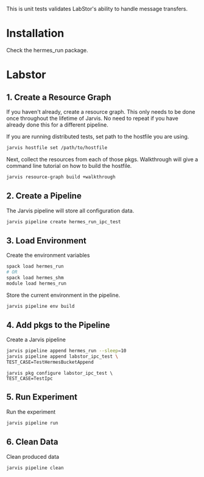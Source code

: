 
This is unit tests validates LabStor's ability to handle message transfers.

# Installation

Check the hermes_run package.

# Labstor

## 1. Create a Resource Graph

If you haven't already, create a resource graph. This only needs to be done
once throughout the lifetime of Jarvis. No need to repeat if you have already
done this for a different pipeline.

If you are running distributed tests, set path to the hostfile you are  using.
```bash
jarvis hostfile set /path/to/hostfile
```

Next, collect the resources from each of those pkgs. Walkthrough will give
a command line tutorial on how to build the hostfile.
```bash
jarvis resource-graph build +walkthrough
```

## 2. Create a Pipeline

The Jarvis pipeline will store all configuration data.
```bash
jarvis pipeline create hermes_run_ipc_test
```

## 3. Load Environment

Create the environment variables
```bash
spack load hermes_run
# OR 
spack load hermes_shm
module load hermes_run
```````````

Store the current environment in the pipeline.
```bash
jarvis pipeline env build
```

## 4. Add pkgs to the Pipeline

Create a Jarvis pipeline
```bash
jarvis pipeline append hermes_run --sleep=10
jarvis pipeline append labstor_ipc_test \
TEST_CASE=TestHermesBucketAppend
```

```
jarvis pkg configure labstor_ipc_test \
TEST_CASE=TestIpc
```

## 5. Run Experiment

Run the experiment
```bash
jarvis pipeline run
```

## 6. Clean Data

Clean produced data
```bash
jarvis pipeline clean
```